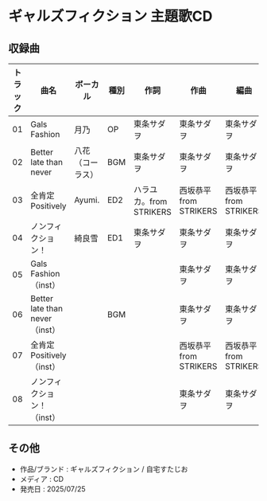 # ギャルズフィクション 主題歌CD

## 収録曲

| トラック | 曲名 | ボーカル | 種別 | 作詞 | 作曲 | 編曲 | その他 |
|---|---|---|---|---|---|---|---|
| 01 | Gals Fashion | 月乃 | OP | 東条サダヲ | 東条サダヲ | 東条サダヲ | E.Guitar：Nemoka.T |
| 02 | Better late than never | 八花（コーラス） | BGM | 東条サダヲ | 東条サダヲ | 東条サダヲ | コーラス入りBGM |
| 03 | 全肯定Positively | Ayumi. | ED2 | ハラユカ。from STRIKERS | 西坂恭平 from STRIKERS | 西坂恭平 from STRIKERS |  |
| 04 | ノンフィクション！ | 綺良雪 | ED1 | 東条サダヲ | 東条サダヲ | 東条サダヲ | E.Guitar：Nemoka.T |
| 05 | Gals Fashion（inst） | | | | 東条サダヲ | 東条サダヲ | E.Guitar：Nemoka.T |
| 06 | Better late than never（inst） | | BGM | | 東条サダヲ | 東条サダヲ | コーラス無し |
| 07 | 全肯定Positively（inst） | | | | 西坂恭平 from STRIKERS | 西坂恭平 from STRIKERS | |
| 08 | ノンフィクション！（inst） | | | | 東条サダヲ | 東条サダヲ | E.Guitar：Nemoka.T |

## その他

- 作品/ブランド : ギャルズフィクション / 自宅すたじお
- メディア : CD
- 発売日 : 2025/07/25